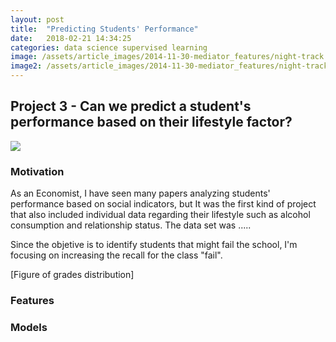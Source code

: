 ```yaml
---
layout: post
title:  "Predicting Students' Performance"
date:   2018-02-21 14:34:25
categories: data science supervised learning
image: /assets/article_images/2014-11-30-mediator_features/night-track.JPG
image2: /assets/article_images/2014-11-30-mediator_features/night-track-mobile.JPG
---
```


## Project 3 - Can we predict a student's performance based on their lifestyle factor?

<IMG SRC="https://media.giphy.com/media/xT9DPFPfULYJHHrqN2/giphy.gif">

### Motivation

As an Economist, I have seen many papers analyzing students' performance based on social indicators, but It was the first kind of project that also included individual data regarding their lifestyle such as alcohol consumption and relationship status. The data set was .....

Since the objetive is to identify students that might fail the school, I'm focusing on increasing the recall for the class "fail".

[Figure of grades distribution]

### Features

### Models
